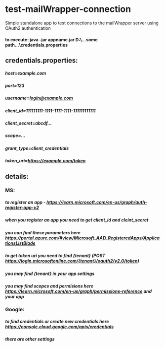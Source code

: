 # test-mailWrapper-connection
Simple standalone app to test connections to the mailWrapper server using OAuth2 authentication
#### to execute: java -jar appname.jar D:\\...some path...\\credentials.properties
## credentials.properties:
##### host=example.com
##### port=123
##### username=login@example.com
##### client_id=111111111-1111-1111-1111-111111111111
##### client_secret=abcdf...
##### scope=...
##### grant_type=client_credentials
##### token_uri=https://example.com/token
## details:
### MS:
##### to register an app - https://learn.microsoft.com/en-us/graph/auth-register-app-v2
##### when you register an app you need to get client_id and cleint_secret
##### you can find these parameters here https://portal.azure.com/#view/Microsoft_AAD_RegisteredApps/ApplicationsListBlade
##### to get token uri you need to find {tenant} (POST https://login.microsoftonline.com/{tenant}/oauth2/v2.0/token)
##### you may find {tenant} in your app settings
##### you may find scopes and permisions here https://learn.microsoft.com/en-us/graph/permissions-reference and your app
### Google:
##### to find credentials or create new credentials here https://console.cloud.google.com/apis/credentials
##### there are other settings